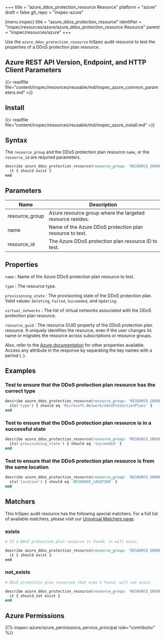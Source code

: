 +++
title = "azure_ddos_protection_resource Resource"
platform = "azure"
draft = false
gh_repo = "inspec-azure"

[menu.inspec]
title = "azure_ddos_protection_resource"
identifier = "inspec/resources/azure/azure_ddos_protection_resource Resource"
parent = "inspec/resources/azure"
+++

Use the `azure_ddos_protection_resource` InSpec audit resource to test the properties of a DDoS protection plan resource.

## Azure REST API Version, Endpoint, and HTTP Client Parameters

{{< readfile file="content/inspec/resources/reusable/md/inspec_azure_common_parameters.md" >}}

## Install

{{< readfile file="content/inspec/resources/reusable/md/inspec_azure_install.md" >}}

## Syntax

The `resource_group` and the DDoS protection plan resource `name`, or the `resource_id` are required parameters.

```ruby
describe azure_ddos_protection_resource(resource_group: 'RESOURCE_GROUP', name: 'DDOS_PROTECTION_PLAN_NAME') do
  it { should exist }
end
```

## Parameters

| Name                           | Description                                                  |
|--------------------------------|--------------------------------------------------------------|
| resource_group                 | Azure resource group where the targeted resource resides.    |
| name                           | Name of the Azure DDoS protection plan resource to test.     |
| resource_id                    | The Azure DDoS protection plan resource ID to test.          |

## Properties

`name`
: Name of the Azure DDoS protection plan resource to test.

`type`
: The resource type.

`provisioning_state`
: The provisioning state of the DDoS protection plan. Valid values: `Deleting`, `Failed`, `Succeeded`, and `Updating`.

`virtual_networks`
: The list of virtual networks associated with the DDoS protection plan resource.

`resource_guid`
: The resource GUID property of the DDoS protection plan resource. It uniquely identifies the resource, even if the user changes its name or migrates the resource across subscriptions or resource groups.

Also, refer to the [Azure documentation](https://docs.microsoft.com/en-us/rest/api/virtualnetwork/ddos-protection-plans/get)
for other properties available. Access any attribute in the response by separating the key names with a period (`.`).

## Examples

### Test to ensure that the DDoS protection plan resource has the correct type

```ruby
describe azure_ddos_protection_resource(resource_group: 'RESOURCE_GROUP', name: 'DDOS_PROTECTION_PLAN_NAME') do
  its('type') { should eq 'Microsoft.Network/ddosProtectionPlans' }
end
```

### Test to ensure that the DDoS protection plan resource is in a successful state

```ruby
describe azure_ddos_protection_resource(resource_group: 'RESOURCE_GROUP', name: 'DDOS_PROTECTION_PLAN_NAME') do
  its('provisioning_state') { should eq 'Succeeded' }
end
```

### Test to ensure that the DDoS protection plan resource is from the same location

```ruby
describe azure_ddos_protection_resource(resource_group: 'RESOURCE_GROUP', name: 'DDOS_PROTECTION_PLAN_NAME') do
  its('location') { should eq `RESOURCE_LOCATION` }
end
```

## Matchers

This InSpec audit resource has the following special matchers. For a full list of available matchers, please visit our [Universal Matchers page](/inspec/matchers/).

### exists

```ruby
# If a DDoS protection plan resource is found, it will exist.

describe azure_ddos_protection_resource(resource_group: 'RESOURCE_GROUP', name: 'DDOS_PROTECTION_PLAN_NAME') do
  it { should exist }
end
```

### not_exists

```ruby
# DDoS protection plan resources that aren't found, will not exist.

describe azure_ddos_protection_resource(resource_group: 'RESOURCE_GROUP', name: 'DDOS_PROTECTION_PLAN_NAME') do
  it { should_not exist }
end
```

## Azure Permissions

{{% inspec-azure/azure_permissions_service_principal role="contributor" %}}
